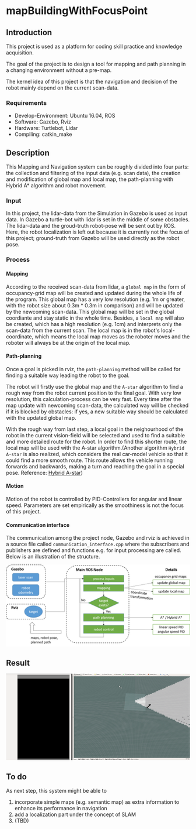 # mapBuildingWithFocusPoint


## Introduction

This project is used as a platform for coding skill practice and knowledge acquisition.

The goal of the project is to design a tool for mapping and path planning in a changing environment without a pre-map. 

The kernel idea of this project is that the navigation and decision of the robot mainly depend on the current scan-data.


### Requirements
- Develop-Environment: Ubuntu 16.04, ROS
- Software: Gazebo, Rviz
- Hardware: Turtlebot, Lidar
- Compiling: catkin_make

## Description
This Mapping and Navigation system can be roughly divided into four parts: the collection and filtering of the input data (e.g. scan data), the creation and modification of global map and local map, the path-planning with Hybrid A* algorithm and robot movement.

### Input
In this project, the lidar-data from the Simulation in Gazebo is used as input data. In Gazebo a turtle-bot with lidar is set in the middle of some obstacles. The lidar-data and the groud-truth robot-pose will be sent out by ROS. Here, the robot localization is left out because it is currently not the focus of this project; ground-truth from Gazebo will be used directly as the robot pose. 

### Process
#### Mapping
According to the received scan-data from lidar, a `global map` in the form of occupancy-grid map will be created and updated during the whole life of the program. This global map has a very low resolution (e.g. 1m or greater, with the robot size about 0.3m * 0.3m in comparison) and will be updated by the newcoming scan-data. This global map will be set in the global coordiante and stay static in the whole time. Besides, a `local map` will also be created, which has a high resolution (e.g. 1cm) and interprets only the scan-data from the current scan. The local map is in the robot's local-coordinate, which means the local map moves as the roboter moves and the roboter will always be at the origin of the local map.

#### Path-planning
Once a goal is picked in rviz, the `path-planning` method will be called for finding a suitable way leading the robot to the goal. 

The robot will firstly use the global map and the `A-star` algorithm to find a rough way from the robot current position to the final goal. With very low resolution, this calculation-process can be very fast. Every time after the map update with newcoming scan-data, the calculated way will be checked if it is blocked by obstacles: if yes, a new suitable way should be calculated with the updated global map.

With the rough way from last step, a local goal in the neighourhood of the robot in the current vision-field will be selected and used to find a suitable and more detailed route for the robot. In order to find this shorter route, the local map will be used with the A-star algorithm.(Another algorithm `Hybrid A-star` is also realized, which considers the real car-model vehicle so that it could find a more smooth route. This route allows the vehicle running forwards and backwards, making a turn and reaching the goal in a special pose. Reference: [Hybrid A-star](https://github.com/wanghuohuo0716/hybrid_A_star))

#### Motion
Motion of the robot is controlled by PID-Controllers for angular and linear speed. Parameters are set empirically as the smoothiness is not the focus of this project.

#### Communication interface
The communication among the project node, Gazebo and rviz is achieved in a source file called `communication_interface.cpp` where the subscribers and publishers are defined and functions e.g. for input processing are called. Below is an illustration of the structure. 

![chart](chart.png)


## Result
![result](result.gif)


## To do
As next step, this system might be able to
1. incorporate simple maps (e.g. semantic map) as extra information to enhance its performance in navigation
2. add a localization part under the concept of SLAM
3. (TBD)
